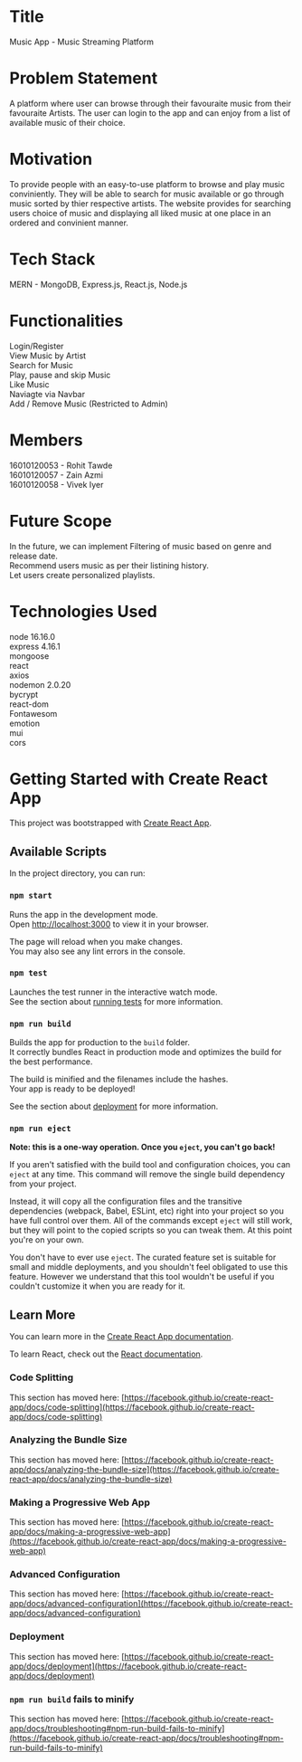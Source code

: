 # Title
Music App - Music Streaming Platform

# Problem Statement
A platform where user can browse through their favouraite music from their favouraite Artists. The user can login to the app and can enjoy from a list of available music of their choice.

# Motivation
To provide people with an easy-to-use platform to browse and play music conviniently. They will be able to search for music available or go through music sorted by thier respective artists. The website provides for searching users choice of music and displaying all liked music at one place in an ordered and convinient manner.

# Tech Stack
MERN - MongoDB, Express.js, React.js, Node.js <br />

# Functionalities
Login/Register<br />
View Music by Artist<br />
Search for Music<br />
Play, pause and skip Music<br />
Like Music<br />
Naviagte via Navbar<br />
Add / Remove Music (Restricted to Admin)<br />

# Members
16010120053 - Rohit Tawde<br />
16010120057 - Zain Azmi<br />
16010120058 - Vivek Iyer<br />

# Future Scope
In the future, we can implement Filtering of music based on genre and release date.<br />
Recommend users music as per their listining history.<br />
Let users create personalized playlists.<br />

# Technologies Used
node 16.16.0<br />
express 4.16.1<br />
mongoose<br />
react<br />
axios<br />
nodemon 2.0.20<br />
bycrypt<br />
react-dom<br />
Fontawesom<br />
emotion<br />
mui<br />
cors<br />

# Getting Started with Create React App

This project was bootstrapped with [Create React App](https://github.com/facebook/create-react-app).

## Available Scripts

In the project directory, you can run:

### `npm start`

Runs the app in the development mode.\
Open [http://localhost:3000](http://localhost:3000) to view it in your browser.

The page will reload when you make changes.\
You may also see any lint errors in the console.

### `npm test`

Launches the test runner in the interactive watch mode.\
See the section about [running tests](https://facebook.github.io/create-react-app/docs/running-tests) for more information.

### `npm run build`

Builds the app for production to the `build` folder.\
It correctly bundles React in production mode and optimizes the build for the best performance.

The build is minified and the filenames include the hashes.\
Your app is ready to be deployed!

See the section about [deployment](https://facebook.github.io/create-react-app/docs/deployment) for more information.

### `npm run eject`

**Note: this is a one-way operation. Once you `eject`, you can't go back!**

If you aren't satisfied with the build tool and configuration choices, you can `eject` at any time. This command will remove the single build dependency from your project.

Instead, it will copy all the configuration files and the transitive dependencies (webpack, Babel, ESLint, etc) right into your project so you have full control over them. All of the commands except `eject` will still work, but they will point to the copied scripts so you can tweak them. At this point you're on your own.

You don't have to ever use `eject`. The curated feature set is suitable for small and middle deployments, and you shouldn't feel obligated to use this feature. However we understand that this tool wouldn't be useful if you couldn't customize it when you are ready for it.

## Learn More

You can learn more in the [Create React App documentation](https://facebook.github.io/create-react-app/docs/getting-started).

To learn React, check out the [React documentation](https://reactjs.org/).

### Code Splitting

This section has moved here: [https://facebook.github.io/create-react-app/docs/code-splitting](https://facebook.github.io/create-react-app/docs/code-splitting)

### Analyzing the Bundle Size

This section has moved here: [https://facebook.github.io/create-react-app/docs/analyzing-the-bundle-size](https://facebook.github.io/create-react-app/docs/analyzing-the-bundle-size)

### Making a Progressive Web App

This section has moved here: [https://facebook.github.io/create-react-app/docs/making-a-progressive-web-app](https://facebook.github.io/create-react-app/docs/making-a-progressive-web-app)

### Advanced Configuration

This section has moved here: [https://facebook.github.io/create-react-app/docs/advanced-configuration](https://facebook.github.io/create-react-app/docs/advanced-configuration)

### Deployment

This section has moved here: [https://facebook.github.io/create-react-app/docs/deployment](https://facebook.github.io/create-react-app/docs/deployment)

### `npm run build` fails to minify

This section has moved here: [https://facebook.github.io/create-react-app/docs/troubleshooting#npm-run-build-fails-to-minify](https://facebook.github.io/create-react-app/docs/troubleshooting#npm-run-build-fails-to-minify)